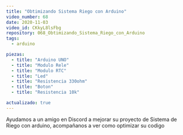 ```yaml
---
title: "Obtimizando Sistema Riego con Arduino"
video_number: 68
date: 2020-11-03
video_id: CKkyL8lsFbg
repository: 068_Obtimizando_Sistema_Riego_con_Arduino
tags:
  - arduino

piezas:
  - title: "Arduino UNO"
  - title: "Modulo Rele"
  - title: "Modulo RTC"
  - title: "Led"
  - title: "Resistencia 330ohm"
  - title: "Boton"
  - title: "Resistencia 10k"

actualizado: true
---
```


Ayudamos a un amigo en Discord a mejorar su proyecto de Sistema de Riego con arduino, acompañanos a ver como optimizar su codigo
